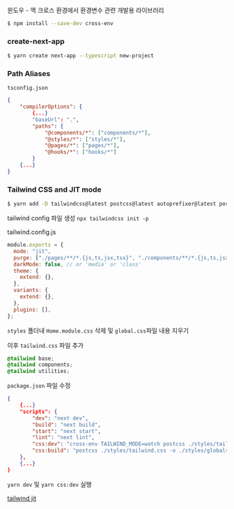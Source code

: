 윈도우 - 맥 크로스 환경에서 환경변수 관련 개발용 라이브러리

```bash
$ npm install --save-dev cross-env
```

### create-next-app

```bash
$ yarn create next-app --typescript new-project
```

### Path Aliases

`tsconfig.json`

```json
{
    "compilerOptions": {
        {...}
        "baseUrl": ".",
        "paths": {
            "@components/*": ["components/*"],
            "@styles/*": ["styles/*"],
            "@pages/*": ["pages/*"],
            "@hooks/*": ["hooks/*"]
        }
    {...}
}
```

### Tailwind CSS and JIT mode

```bash
$ yarn add -D tailwindcss@latest postcss@latest autoprefixer@latest postcss-cli
```

tailwind config 파일 생성
`npx tailwindcss init -p`

tailwind.config.js

```javascript
module.exports = {
  mode: "jit",
  purge: ["./pages/**/*.{js,ts,jsx,tsx}", "./components/**/*.{js,ts,jsx,tsx}"],
  darkMode: false, // or 'media' or 'class'
  theme: {
    extend: {},
  },
  variants: {
    extend: {},
  },
  plugins: [],
};
```

`styles` 폴더내 `Home.module.css` 삭제 및 `global.css`파일 내용 지우기

이후 `tailwind.css` 파일 추가

```css
@tailwind base;
@tailwind components;
@tailwind utilities;
```

`package.json` 파일 수정

```json
{
    {...}
    "scripts": {
        "dev": "next dev",
        "build": "next build",
        "start": "next start",
        "lint": "next lint",
        "css:dev": "cross-env TAILWIND_MODE=watch postcss ./styles/tailwind.css -o ./styles/globals.css --watch",
        "css:build": "postcss ./styles/tailwind.css -o ./styles/globals.css",
    },
    {...}
}
```

`yarn dev` 및 `yarn css:dev` 실행

[tailwind jit](https://tailwindcss.com/docs/just-in-time-mode)
